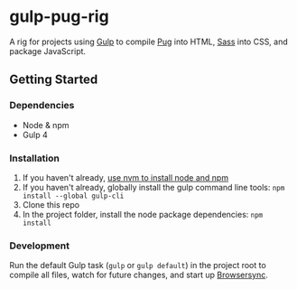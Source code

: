 # gulp-pug-rig

A rig for projects using [Gulp](https://gulpjs.com/) to compile [Pug](https://pugjs.org/) into HTML, [Sass](https://sass-lang.com/) into CSS, and package JavaScript.


## Getting Started

### Dependencies
* Node & npm
* Gulp 4

### Installation
1. If you haven't already, [use nvm to install node and npm](https://www.codementor.io/mercurial/how-to-install-node-js-on-macos-sierra-mphz41ekk)
2. If you haven't already, globally install the gulp command line tools: `npm install --global gulp-cli`
3. Clone this repo
4. In the project folder, install the node package dependencies: `npm install`

### Development
Run the default Gulp task (`gulp` or `gulp default`) in the project root to compile all files, watch for future changes, and start up [Browsersync](https://browsersync.io/).
